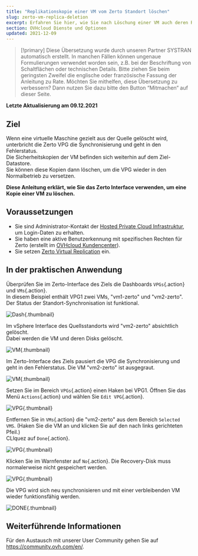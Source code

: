 ```yaml
---
title: "Replikationskopie einer VM vom Zerto Standort löschen"
slug: zerto-vm-replica-deletion
excerpt: Erfahren Sie hier, wie Sie nach Löschung einer VM auch deren Replikat entfernen
section: OVHcloud Dienste und Optionen
updated: 2021-12-09
---
```


> [!primary]
> Diese Übersetzung wurde durch unseren Partner SYSTRAN automatisch erstellt. In manchen Fällen können ungenaue Formulierungen verwendet worden sein, z.B. bei der Beschriftung von Schaltflächen oder technischen Details. Bitte ziehen Sie beim geringsten Zweifel die englische oder französische Fassung der Anleitung zu Rate. Möchten Sie mithelfen, diese Übersetzung zu verbessern? Dann nutzen Sie dazu bitte den Button “Mitmachen“ auf dieser Seite.
>

**Letzte Aktualisierung am 09.12.2021**

## Ziel

Wenn eine virtuelle Maschine gezielt aus der Quelle gelöscht wird, unterbricht die Zerto VPG die Synchronisierung und geht in den Fehlerstatus.<br>
Die Sicherheitskopien der VM befinden sich weiterhin auf dem Ziel-Datastore.<br>
Sie können diese Kopien dann löschen, um die VPG wieder in den Normalbetrieb zu versetzen.

**Diese Anleitung erklärt, wie Sie das Zerto Interface verwenden, um eine Kopie einer VM zu löschen.**

## Voraussetzungen

- Sie sind Administrator-Kontakt der [Hosted Private Cloud Infrastruktur](https://www.ovhcloud.com/de/enterprise/products/hosted-private-cloud/), um Login-Daten zu erhalten.
- Sie haben eine aktive Benutzerkennung mit spezifischen Rechten für Zerto (erstellt im [OVHcloud Kundencenter](https://www.ovh.com/auth/?action=gotomanager&from=https://www.ovh.de/&ovhSubsidiary=de)).
- Sie setzen [Zerto Virtual Replication](https://docs.ovh.com/de/private-cloud/zerto-virtual-replication-vmware-vsphere-drp/) ein.

## In der praktischen Anwendung

Überprüfen Sie im Zerto-Interface des Ziels die Dashboards `VPGs`{.action} und `VMs`{.action}.<br>
In diesem Beispiel enthält VPG1 zwei VMs, "vm1-zerto" und "vm2-zerto". Der Status der Standort-Synchronisation ist funktional.

![Dash](images/en01sync.png){.thumbnail}

Im vSphere Interface des Quellsstandorts wird "vm2-zerto" absichtlich gelöscht.<br>
Dabei werden die VM und deren Disks gelöscht.

![VM](images/en02vmdelete.png){.thumbnail}

Im Zerto-Interface des Ziels pausiert die VPG die Synchronisierung und geht in den Fehlerstatus. Die VM "vm2-zerto" ist ausgegraut.

![VM](images/en03vpgerror.png){.thumbnail}

Setzen Sie im Bereich `VPGs`{.action} einen Haken bei VPG1. Öffnen Sie das Menü `Actions`{.action} und wählen Sie `Edit VPG`{.action}.

![VPG](images/en04vpgedit.png){.thumbnail}

Entfernen Sie in `VMs`{.action} die "vm2-zerto" aus dem Bereich `Selected VMS`. (Haken Sie die VM an und klicken Sie auf den nach links gerichteten Pfeil.)<br>
CLlquez auf `Done`{.action}.

![VPG](images/en05vpgremove.png){.thumbnail}

Klicken Sie im Warnfenster auf `No`{.action}. Die Recovery-Disk muss normalerweise nicht gespeichert werden.

![VPG](images/en06warning.png){.thumbnail}

Die VPG wird sich neu synchronisieren und mit einer verbleibenden VM wieder funktionsfähig werden.

![DONE](images/en07green.png){.thumbnail}

## Weiterführende Informationen

Für den Austausch mit unserer User Community gehen Sie auf <https://community.ovh.com/en/>.
